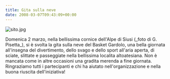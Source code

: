 ```yaml
---
title: Gita sulla neve
date: 2008-03-07T09:43:09+00:00
---
```

![sito.jpg](http://www.basketgardolo.it/wp-content/uploads/2008/03/sito.jpg)

Domenica 2 marzo, nella bellissima cornice dell'Alpe di Siusi (\_foto di G. Pisetta\_), si è svolta la gita sulla neve del Basket Gardolo, una bella giornata all'insegna del divertimento, dello svago e dello sport all'aria aperta, di sciate, slittate e passeggiate nella bellissima localita altoatesiana. Non è mancata come in altre occasioni una gradita merenda a fine giornata. Ringraziamo tutti i partecipanti e chi ha aiutato nell'organizzazione e nella buona riuscita dell'iniziativa!